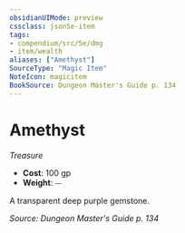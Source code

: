 ```yaml
---
obsidianUIMode: preview
cssclass: json5e-item
tags:
- compendium/src/5e/dmg
- item/wealth
aliases: ["Amethyst"]
SourceType: "Magic Item"
NoteIcon: magicitem
BookSource: Dungeon Master's Guide p. 134
---
```

# Amethyst
*Treasure*  

- **Cost**: 100 gp
- **Weight**: ⏤

A transparent deep purple gemstone.

*Source: Dungeon Master's Guide p. 134*